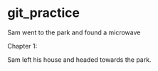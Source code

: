 # git_practice

Sam went to the park and found a microwave

Chapter 1:

Sam left his house and headed towards the park.
